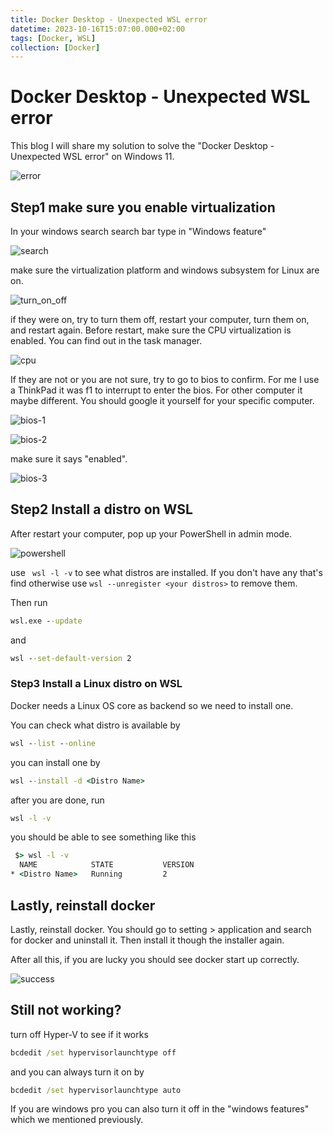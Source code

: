 ```yaml
---
title: Docker Desktop - Unexpected WSL error
datetime: 2023-10-16T15:07:00.000+02:00
tags: [Docker, WSL]
collection: [Docker]
---
```

# Docker Desktop - Unexpected WSL error

This blog I will share my solution to solve the "Docker Desktop - Unexpected WSL error" on Windows 11.

![error](images/Unexpected_WSL_error/error.png)

## Step1 make sure you enable virtualization

In your windows search search bar type in "Windows feature"

![search](images/Unexpected_WSL_error/search.png)

make sure the virtualization platform and windows subsystem for Linux are on.

![turn_on_off](images/Unexpected_WSL_error/turn_on_off.png)

if they were on, try to turn them off, restart your computer, turn them on, and restart again. Before restart, make sure the CPU virtualization is enabled. You can find out in the task manager.

![cpu](images/Unexpected_WSL_error/cpu.png)

If they are not or you are not sure, try to go to bios to confirm. For me I use a ThinkPad it was f1 to interrupt to enter the bios. For other computer it maybe different. You should google it yourself for your specific computer.

![bios-1](images/Unexpected_WSL_error/bios-1.jpg)

![bios-2](images/Unexpected_WSL_error/bios-2.jpg)

make sure it says "enabled". 

![bios-3](images/Unexpected_WSL_error/bios-3.jpg)

## Step2 Install a distro on WSL

After restart your computer, pop up your PowerShell in admin mode.

![powershell](images/Unexpected_WSL_error/powershell.png)

use ` wsl -l -v` to see what distros are installed. If you don't have any that's find otherwise use `wsl --unregister <your distros>`  to remove them.

Then run

```cmd
wsl.exe --update
```

and

```cmd
wsl --set-default-version 2 
```



### Step3 Install a Linux distro on WSL

Docker needs a Linux OS core as backend so we need to install one.

You can check what distro is available by 
``` cmd
wsl --list --online
```

you can install one by

```cmd
wsl --install -d <Distro Name>
```

after you are done, run

```cmd
wsl -l -v
```

you should be able to see something like this

```cmd
 $> wsl -l -v
  NAME            STATE           VERSION
* <Distro Name>   Running         2
```

## Lastly, reinstall docker

Lastly, reinstall docker. You should go to setting > application  and search for docker and uninstall it. Then install it though the installer again.

After all this, if you are lucky you should see docker start up correctly.

![success](images/Unexpected_WSL_error/success.png)

## Still not working?

turn off Hyper-V to see if it works

```cmd 
bcdedit /set hypervisorlaunchtype off
```

and you can always turn it on by
```cmd
bcdedit /set hypervisorlaunchtype auto 
```

If you are windows pro you can also turn it off in the "windows features" which we mentioned previously.
